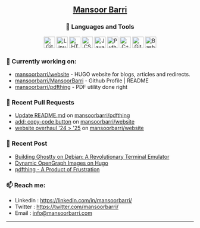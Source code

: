 <div align=center>
  
## [Mansoor Barri](https://mansoorbarri.com/)

### 🧰 Languages and Tools

<div align="center">
<img alt="Git" width="30px" src="https://cdn.jsdelivr.net/gh/devicons/devicon/icons/git/git-original.svg" />
<img alt="Linux" width="30px" src="https://cdn.jsdelivr.net/gh/devicons/devicon/icons/linux/linux-original.svg" />
<img alt="HTML" width="30px" src="https://cdn.jsdelivr.net/gh/devicons/devicon/icons/html5/html5-plain.svg" />
<img alt="CSS" width="30px" src="https://cdn.jsdelivr.net/gh/devicons/devicon/icons/css3/css3-plain.svg" />
<img alt="JavaScript" width="30px" src="https://cdn.jsdelivr.net/gh/devicons/devicon/icons/javascript/javascript-plain.svg" />
<img alt="Python" width="30px" src="https://cdn.jsdelivr.net/gh/devicons/devicon/icons/python/python-plain.svg" />
<img alt="C++" width="30px" src="https://cdn.jsdelivr.net/gh/devicons/devicon/icons/csharp/csharp-original.svg" />
<img alt="GitHub" width="30px" src="https://cdn.jsdelivr.net/gh/devicons/devicon/icons/github/github-original.svg" />
<img alt="Bash" width="30px" src="https://cdn.jsdelivr.net/gh/devicons/devicon/icons/bash/bash-original.svg" />
</div>
</div>

### 👷 Currently working on: 

- [mansoorbarri/website](https://github.com/mansoorbarri/website) - HUGO website for blogs, articles and redirects.
- [mansoorbarri/MansoorBarri](https://github.com/mansoorbarri/MansoorBarri) - Github Profile | README
- [mansoorbarri/pdfthing](https://github.com/mansoorbarri/pdfthing) - PDF utility done right

### 🔨 Recent Pull Requests

- [Update README.md](https://github.com/mansoorbarri/pdfthing/pull/1) on [mansoorbarri/pdfthing](https://github.com/mansoorbarri/pdfthing)
- [add: copy-code button](https://github.com/mansoorbarri/website/pull/25) on [mansoorbarri/website](https://github.com/mansoorbarri/website)
- [website overhaul &#39;24 &gt; &#39;25](https://github.com/mansoorbarri/website/pull/24) on [mansoorbarri/website](https://github.com/mansoorbarri/website)

### 📰 Recent Post

- [Building Ghostty on Debian: A Revolutionary Terminal Emulator](https://mansoorbarri.com/ghostty-is-here/)
- [Dynamic OpenGraph Images on Hugo](https://mansoorbarri.com/dynamic-og-image-hugo/)
- [pdfthing - A Product of Frustration](https://mansoorbarri.com/pdfthing-product-of-frustration/)

### 📫 Reach me:
- Linkedin  : <https://linkedin.com/in/mansoorbarri/>
- Twitter   : <https://twitter.com/mansoorbarri/>
- Email     : [info@mansoorbarri.com](mailto:info@mansoorbarri.com)

---
